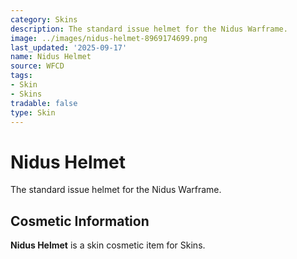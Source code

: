```yaml
---
category: Skins
description: The standard issue helmet for the Nidus Warframe.
image: ../images/nidus-helmet-8969174699.png
last_updated: '2025-09-17'
name: Nidus Helmet
source: WFCD
tags:
- Skin
- Skins
tradable: false
type: Skin
---
```


# Nidus Helmet

The standard issue helmet for the Nidus Warframe.

## Cosmetic Information

**Nidus Helmet** is a skin cosmetic item for Skins.

